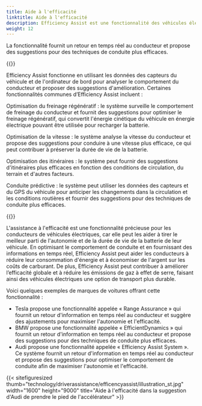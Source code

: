 ```yaml
---
title: Aide à l'efficacité
linktitle: Aide à l'efficacité
description: Efficiency Assist est une fonctionnalité des véhicules électriques (VE) qui aide les conducteurs à optimiser leur comportement de conduite afin de maximiser l'autonomie et l'efficacité du véhicule.
weight: 12
---
```

<!-- markdownlint-disable MD033 -->

La fonctionnalité fournit un retour en temps réel au conducteur et propose des suggestions pour des techniques de conduite plus efficaces.

{{<evkxdisplayaddarticle />}}

Efficiency Assist fonctionne en utilisant les données des capteurs du véhicule et de l'ordinateur de bord pour analyser le comportement du conducteur et proposer des suggestions d'amélioration. Certaines fonctionnalités communes d’Efficiency Assist incluent :

Optimisation du freinage régénératif : le système surveille le comportement de freinage du conducteur et fournit des suggestions pour optimiser le freinage régénératif, qui convertit l'énergie cinétique du véhicule en énergie électrique pouvant être utilisée pour recharger la batterie.

Optimisation de la vitesse : le système analyse la vitesse du conducteur et propose des suggestions pour conduire à une vitesse plus efficace, ce qui peut contribuer à préserver la durée de vie de la batterie.

Optimisation des itinéraires : le système peut fournir des suggestions d'itinéraires plus efficaces en fonction des conditions de circulation, du terrain et d'autres facteurs.

Conduite prédictive : le système peut utiliser les données des capteurs et du GPS du véhicule pour anticiper les changements dans la circulation et les conditions routières et fournir des suggestions pour des techniques de conduite plus efficaces.

{{<evkxdisplayaddarticle />}}

L'assistance à l'efficacité est une fonctionnalité précieuse pour les conducteurs de véhicules électriques, car elle peut les aider à tirer le meilleur parti de l'autonomie et de la durée de vie de la batterie de leur véhicule. En optimisant le comportement de conduite et en fournissant des informations en temps réel, Efficiency Assist peut aider les conducteurs à réduire leur consommation d'énergie et à économiser de l'argent sur les coûts de carburant. De plus, Efficiency Assist peut contribuer à améliorer l’efficacité globale et à réduire les émissions de gaz à effet de serre, faisant ainsi des véhicules électriques une option de transport plus durable.

Voici quelques exemples de marques de voitures offrant cette fonctionnalité :

- Tesla propose une fonctionnalité appelée « Range Assurance » qui fournit un retour d'information en temps réel au conducteur et suggère des ajustements pour maximiser l'autonomie et l'efficacité.
- BMW propose une fonctionnalité appelée « EfficientDynamics » qui fournit un retour d'information en temps réel au conducteur et propose des suggestions pour des techniques de conduite plus efficaces.
- Audi propose une fonctionnalité appelée « Efficiency Assist System ». Ce système fournit un retour d'information en temps réel au conducteur et propose des suggestions pour optimiser le comportement de conduite afin de maximiser l'autonomie et l'efficacité.

{{< sitefiguresized thumb="technology/driverassistance/efficencyassist/illustration_st.jpg" width="1600" height="9000" title="Aide à l'efficacité dans la suggestion d'Audi de prendre le pied de l'accélérateur" >}}
